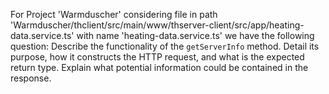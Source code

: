 For Project 'Warmduscher' considering file in path 'Warmduscher/thclient/src/main/www/thserver-client/src/app/heating-data.service.ts' with name 'heating-data.service.ts' we have the following question: 
Describe the functionality of the `getServerInfo` method. Detail its purpose, how it constructs the HTTP request, and what is the expected return type. Explain what potential information could be contained in the response.